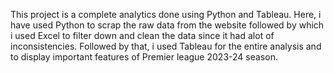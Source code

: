 This project is a complete analytics done using Python and Tableau. Here, i have used Python to scrap the raw data from the website followed by which i used Excel to filter down and clean the data since it had alot of inconsistencies. 
Followed by that, i used Tableau for the entire analysis and to display important features of Premier league 2023-24 season. 
